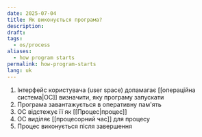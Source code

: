 ```yaml
---
date: 2025-07-04
title: Як виконується програма?
description: 
draft: 
tags:
  - os/process
aliases:
  - how program starts
permalink: how-program-starts
lang: uk
---
```


1. Інтерфейс користувача (user space)  допамагає [[операційна система|ОС]] визначити, яку програму запускати
2. Програма завантажується в оперативну пам'ять
3. ОС відстежує її як [[Процес|процес]]
4. ОС виділяє [[процесорний час]] для процесу
5. Процес виконується після завершення